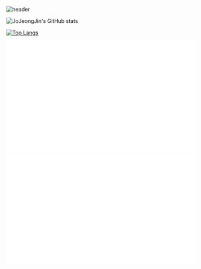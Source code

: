 ![header](https://capsule-render.vercel.app/api?type=wave&color=auto&height=300&section=header&text=JeongjinJo&fontSize=90&stroke=00FF00)

![JoJeongJin's GitHub stats](https://github-readme-stats.vercel.app/api?username=JoJeongJin&count_private=true&show_icons=true)

[![Top Langs](https://github-readme-stats.vercel.app/api/top-langs/?username=JoJeongJin)](https://github.com/JoJeongJin/github-readme-stats)

![statistics1](https://raw.githubusercontent.com/JoJeongJin/github-stats-transparent/6c7700d0623f36c470a2c13de48f89261aaafcce/generated/languages.svg)
![statistics2](https://raw.githubusercontent.com/JoJeongJin/github-stats-transparent/6c7700d0623f36c470a2c13de48f89261aaafcce/generated/overview.svg)
